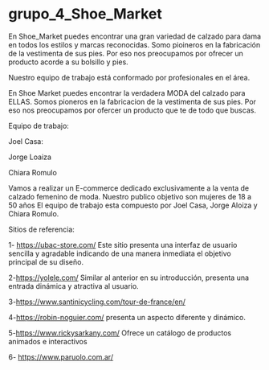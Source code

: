 # grupo_4_Shoe_Market
En Shoe_Market puedes encontrar una gran variedad de calzado para dama en todos 
los estilos y marcas reconocidas.
Somo pioineros en la fabricación de la vestimenta de sus pies. Por eso nos preocupamos por ofrecer un producto acorde a su 
bolsillo y pies.

Nuestro equipo de trabajo está conformado por profesionales en el área.


En Shoe Market puedes encontrar la verdadera MODA del calzado para ELLAS.
Somos pioneros en la fabricacion de la vestimenta de sus pies. Por eso nos preocupamos por ofercer un producto que te de todo que buscas.

Equipo de trabajo:

Joel Casa: 

Jorge Loaiza

Chiara Romulo


Vamos a realizar un E-commerce dedicado exclusivamente a la venta de calzado femenino de moda.
Nuestro publico objetivo son mujeres de 18 a 50 años 
El equipo de trabajo esta compuesto por Joel Casa, Jorge Aloiza y Chiara Romulo.



Sitios de referencia:

1- https://ubac-store.com/
Este sitio presenta una interfaz de usuario sencilla y agradable indicando de una manera inmediata el objetivo principal de su diseño.

2-https://yolele.com/ Similar al anterior en su introducción, presenta una entrada dinámica y atractiva al usuario.

3-https://www.santinicycling.com/tour-de-france/en/

4-https://robin-noguier.com/ presenta un aspecto diferente y dinámico.

5-https://www.rickysarkany.com/ Ofrece un catálogo de productos animados e interactivos

6- https://www.paruolo.com.ar/
